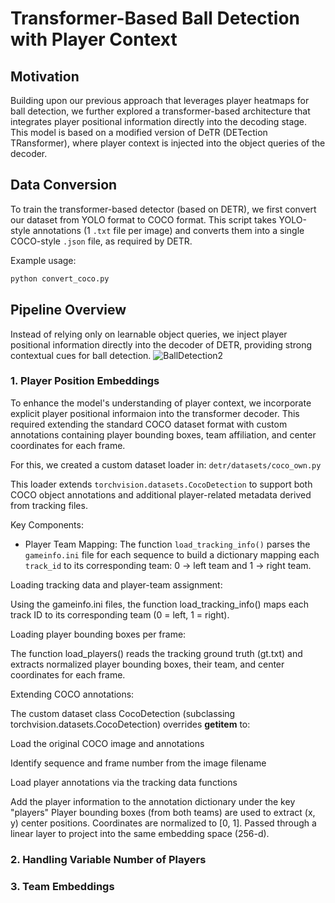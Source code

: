 # Transformer-Based Ball Detection with Player Context

## Motivation
Building upon our previous approach that leverages player heatmaps for ball detection, we further explored a transformer-based architecture that integrates player positional information directly into the decoding stage. This model is based on a modified version of DeTR (DETection TRansformer), where player context is injected into the object queries of the decoder.

## Data Conversion
To train the transformer-based detector (based on DETR), we first convert our dataset from YOLO format to COCO format. This script takes YOLO-style annotations (1 `.txt` file per image) and converts them into a single COCO-style `.json` file, as required by DETR.

Example usage:
```bash
python convert_coco.py
```

## Pipeline Overview
Instead of relying only on learnable object queries, we inject player positional information directly into the decoder of DETR, providing strong contextual cues for ball detection.
![BallDetection2](https://github.com/user-attachments/assets/13fda4ae-185a-4d7c-97f5-87cc7ac93415)

### 1. Player Position Embeddings
To enhance the model's understanding of player context, we incorporate explicit player positional informaion into the transformer decoder. This required extending the standard COCO dataset format with custom annotations containing player bounding boxes, team affiliation, and center coordinates for each frame.

For this, we created a custom dataset loader in: `detr/datasets/coco_own.py`

This loader extends `torchvision.datasets.CocoDetection` to support both COCO object annotations and additional player-related metadata derived from tracking files.

Key Components:
- Player Team Mapping: The function `load_tracking_info()` parses the `gameinfo.ini` file for each sequence to build a dictionary mapping each `track_id` to its corresponding team: 0 → left team and 1 → right team. 

Loading tracking data and player-team assignment:

Using the gameinfo.ini files, the function load_tracking_info() maps each track ID to its corresponding team (0 = left, 1 = right).

Loading player bounding boxes per frame:

The function load_players() reads the tracking ground truth (gt.txt) and extracts normalized player bounding boxes, their team, and center coordinates for each frame.

Extending COCO annotations:

The custom dataset class CocoDetection (subclassing torchvision.datasets.CocoDetection) overrides __getitem__ to:

Load the original COCO image and annotations

Identify sequence and frame number from the image filename

Load player annotations via the tracking data functions

Add the player information to the annotation dictionary under the key "players"
Player bounding boxes (from both teams) are used to extract (x, y) center positions. Coordinates are normalized to [0, 1]. Passed through a linear layer to project into the same embedding space (256-d). 

### 2. Handling Variable Number of Players

### 3. Team Embeddings

